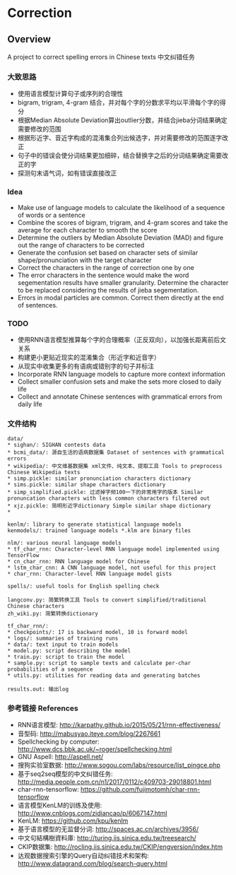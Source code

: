 # Correction

## Overview
A project to correct spelling errors in Chinese texts
中文纠错任务

### 大致思路

* 使用语言模型计算句子或序列的合理性
* bigram, trigram, 4-gram 结合，并对每个字的分数求平均以平滑每个字的得分
* 根据Median Absolute Deviation算出outlier分数，并结合jieba分词结果确定需要修改的范围
* 根据形近字、音近字构成的混淆集合列出候选字，并对需要修改的范围逐字改正
* 句子中的错误会使分词结果更加细碎，结合替换字之后的分词结果确定需要改正的字
* 探测句末语气词，如有错误直接改正

### Idea
* Make use of language models to calculate the likelihood of a sequence of words or a sentence
* Combine the scores of bigram, trigram, and 4-gram scores and take the average for each character to smooth the score
* Determine the outliers by Median Absolute Deviation (MAD) and figure out the range of characters to be corrected
* Generate the confusion set based on character sets of similar shape/pronunciation with the target character
* Correct the characters in the range of correction one by one
* The error characters in the sentence would make the word segementation results have smaller granularity. Determine the character to be replaced considering the results of jieba segementation.
* Errors in modal particles are common. Correct them directly at the end of sentences.

### TODO
* 使用RNN语言模型推算每个字的合理概率（正反双向），以加强长距离前后文关系
* 构建更小更贴近现实的混淆集合（形近字和近音字）
* 从现实中收集更多的有语病或错别字的句子并标注
* Incorporate RNN language models to capture more context information
* Collect smaller confusion sets and make the sets more closed to daily life
* Collect and annotate Chinese sentences with grammatical errors from daily life

### 文件结构
```
data/
* sighan/: SIGHAN contests data
* bcmi_data/: 源自生活的语病数据集 Dataset of sentences with grammatical errors
* wikipedia/: 中文维基数据集 xml文件、纯文本、提取工具 Tools to preprocess Chinese Wikipedia texts
* simp.pickle: similar pronunciation characters dictionary
* sims.pickle: similar shape characters dictionary
* simp_simplified.pickle: 过滤掉字频100一下的非常用字的版本 Similar pronuncation characters with less common characters filtered out
* xjz.pickle: 简明形近字dictionary Simple similar shape dictionary
* 
```
```
kenlm/: library to generate statistical language models
kenmodels/: trained language models *.klm are binary files
```
```
nlm/: various neural language models
* tf_char_rnn: Character-level RNN language model implemented using TensorFlow
* cn_char_rnn: RNN language model for Chinese
* lstm_char_cnn: A CNN language model, not useful for this project
* char_rnn: Character-level RNN language model gists
```
```
spells/: useful tools for English spelling check
```
```
langconv.py: 简繁转换工具 Tools to convert simplified/traditional Chinese characters
zh_wiki.py: 简繁转换dictionary
```
```
tf_char_rnn/:
* checkpoints/: 17 is backward model, 10 is forward model
* logs/: summaries of training runs
* data/: text input to train models
* model.py: script describing the model
* train.py: script to train the model
* sample.py: script to sample texts and calculate per-char probabilities of a sequence
* utils.py: utilities for reading data and generating batches
```
```
results.out: 输出log
```
### 参考链接 References
* RNN语言模型: http://karpathy.github.io/2015/05/21/rnn-effectiveness/
* 音型码: http://mabusyao.iteye.com/blog/2267661 
* Spellchecking by computer: http://www.dcs.bbk.ac.uk/~roger/spellchecking.html
* GNU Aspell: http://aspell.net/
* 搜狗实验室数据: http://www.sogou.com/labs/resource/list_pingce.php
* 基于seq2seq模型的中文纠错任务: http://media.people.com.cn/n1/2017/0112/c409703-29018801.html
* char-rnn-tensorflow: https://github.com/fujimotomh/char-rnn-tensorflow
* 语言模型KenLM的训练及使用: http://www.cnblogs.com/zidiancao/p/6067147.html
* KenLM: https://github.com/kpu/kenlm
* 基于语言模型的无监督分词: http://spaces.ac.cn/archives/3956/
* 中文句結構樹資料庫: http://turing.iis.sinica.edu.tw/treesearch/
* CKIP数据集: http://rocling.iis.sinica.edu.tw/CKIP/engversion/index.htm
* 达观数据搜索引擎的Query自动纠错技术和架构: http://www.datagrand.com/blog/search-query.html

